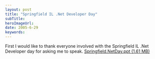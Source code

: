 ```yaml
---
layout: post 
title: "Springfield IL .Net Developer Day"
subTitle: 
heroImageUrl: 
date: 2005-6-29
keywords: 
---
```


First I would like to thank everyone involved with the Springfield IL .Net Developer day for asking me to speak. 
[Springfield.NetDay.ppt (1.61 MB)](http://csell.net/content/binary/Springfield.NetDay.ppt)
